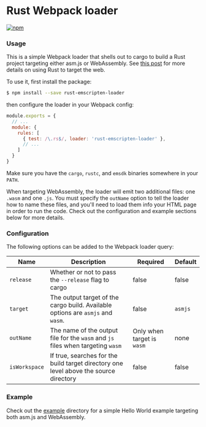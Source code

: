 # Rust Webpack loader

[![npm](https://img.shields.io/npm/v/rust-emscripten-loader.svg)](https://www.npmjs.com/package/rust-emscripten-loader)

### Usage

This is a simple Webpack loader that shells out to cargo to build a Rust project targeting either asm.js or
WebAssembly. See [this post](https://users.rust-lang.org/t/compiling-to-the-web-with-rust-and-emscripten/7627) for
more details on using Rust to target the web.

To use it, first install the package:

```bash
$ npm install --save rust-emscripten-loader
```

then configure the loader in your Webpack config:

```js
module.exports = {
  // ...
  module: {
    rules: [
      { test: /\.rs$/, loader: 'rust-emscripten-loader' },
      // ...
    ]
  }
}
```

Make sure you have the `cargo`, `rustc`, and `emsdk` binaries somewhere in your `PATH`.

When targeting WebAssembly, the loader will emit two additional files: one `.wasm` and one `.js`. You must specify
the `outName` option to tell the loader how to name these files, and you'll need to load them info your HTML page in
order to run the code. Check out the configuration and example sections below for more details.

### Configuration

The following options can be added to the Webpack loader query:

| Name | Description | Required | Default |
| ---- | ----------- | -------- | ------- |
| `release` | Whether or not to pass the `--release` flag to cargo | false | false |
| `target` | The output target of the cargo build. Available options are `asmjs` and `wasm`. | false | `asmjs` |
| `outName` | The name of the output file for the `wasm` and `js` files when targeting `wasm` | Only when target is `wasm` | none |
| `isWorkspace` | If true, searches for the build target directory one level above the source directory | false | false |

### Example

Check out the [example](example) directory for a simple Hello World example targeting both asm.js and WebAssembly.

